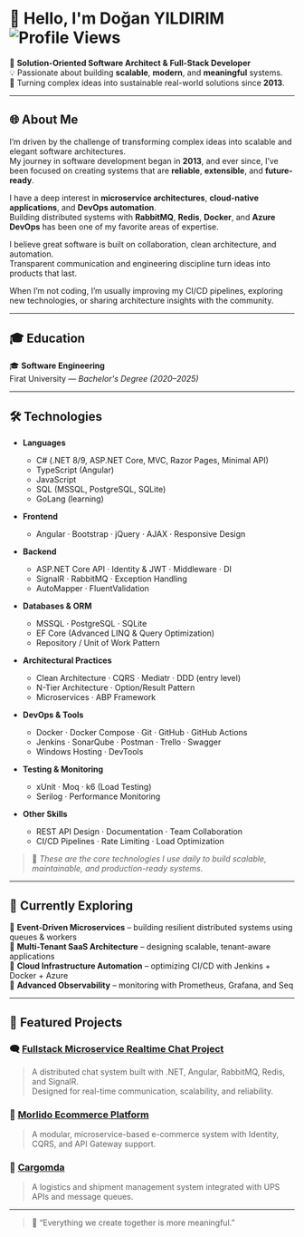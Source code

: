 # 👋 Hello, I'm Doğan YILDIRIM   ![Profile Views](https://komarev.com/ghpvc/?username=dgnyldrm7&label=Profile%20views&color=brightgreen&style=for-the-badge)

🚀 **Solution-Oriented Software Architect & Full-Stack Developer**  
💡 Passionate about building **scalable**, **modern**, and **meaningful** systems.  
🧩 Turning complex ideas into sustainable real-world solutions since **2013**.

---

## 🌐 About Me

I’m driven by the challenge of transforming complex ideas into scalable and elegant software architectures.  
My journey in software development began in **2013**, and ever since, I’ve been focused on creating systems that are **reliable**, **extensible**, and **future-ready**.

I have a deep interest in **microservice architectures**, **cloud-native applications**, and **DevOps automation**.  
Building distributed systems with **RabbitMQ**, **Redis**, **Docker**, and **Azure DevOps** has been one of my favorite areas of expertise.

I believe great software is built on collaboration, clean architecture, and automation.  
Transparent communication and engineering discipline turn ideas into products that last.

When I’m not coding, I’m usually improving my CI/CD pipelines, exploring new technologies, or sharing architecture insights with the community.

---

## 🎓 Education

🎓 **Software Engineering**  
Firat University — *Bachelor's Degree (2020–2025)*


---

## 🛠️ Technologies

- **Languages**
  - C# (.NET 8/9, ASP.NET Core, MVC, Razor Pages, Minimal API)
  - TypeScript (Angular)
  - JavaScript
  - SQL (MSSQL, PostgreSQL, SQLite)
  - GoLang (learning)

- **Frontend**
  - Angular · Bootstrap · jQuery · AJAX · Responsive Design

- **Backend**
  - ASP.NET Core API · Identity & JWT · Middleware · DI
  - SignalR · RabbitMQ · Exception Handling
  - AutoMapper · FluentValidation

- **Databases & ORM**
  - MSSQL · PostgreSQL · SQLite
  - EF Core (Advanced LINQ & Query Optimization)
  - Repository / Unit of Work Pattern

- **Architectural Practices**
  - Clean Architecture · CQRS · Mediatr · DDD (entry level)
  - N-Tier Architecture · Option/Result Pattern
  - Microservices · ABP Framework

- **DevOps & Tools**
  - Docker · Docker Compose · Git · GitHub · GitHub Actions
  - Jenkins · SonarQube · Postman · Trello · Swagger
  - Windows Hosting · DevTools

- **Testing & Monitoring**
  - xUnit · Moq · k6 (Load Testing)
  - Serilog · Performance Monitoring

- **Other Skills**
  - REST API Design · Documentation · Team Collaboration
  - CI/CD Pipelines · Rate Limiting · Load Optimization

> 💬 *These are the core technologies I use daily to build scalable, maintainable, and production-ready systems.*

---

## 🌱 Currently Exploring

🔹 **Event-Driven Microservices** – building resilient distributed systems using queues & workers  
🔹 **Multi-Tenant SaaS Architecture** – designing scalable, tenant-aware applications  
🔹 **Cloud Infrastructure Automation** – optimizing CI/CD with Jenkins + Docker + Azure  
🔹 **Advanced Observability** – monitoring with Prometheus, Grafana, and Seq  

---

## 🌟 Featured Projects

### 🗨️ [Fullstack Microservice Realtime Chat Project](https://github.com/dgnyldrm7/FullstackMicroServiceRealtimeChatProject)
> A distributed chat system built with .NET, Angular, RabbitMQ, Redis, and SignalR.  
> Designed for real-time communication, scalability, and reliability.

### 🛒 [Morlido Ecommerce Platform](https://github.com/dgnyldrm7/Morlido)
> A modular, microservice-based e-commerce system with Identity, CQRS, and API Gateway support.

### 🚚 [Cargomda](https://github.com/dgnyldrm7/Cargomda)
> A logistics and shipment management system integrated with UPS APIs and message queues.

---


> 💬 “Everything we create together is more meaningful.”
